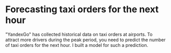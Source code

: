 # Forecasting taxi orders for the next hour
"YandexGo" has collected historical data on taxi orders at airports. To attract more drivers during the peak period, you need to predict the number of taxi orders for the next hour. I built a model for such a prediction.
